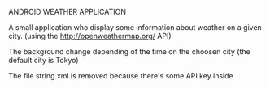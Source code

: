 ANDROID WEATHER APPLICATION

A small application who display some information about weather on a given city.
(using the http://openweathermap.org/ API)

The background change depending of the time on the choosen city
(the default city is Tokyo)

The file string.xml is removed because there's some API key inside

